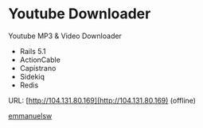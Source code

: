 # Youtube Downloader

Youtube MP3 & Video Downloader

* Rails 5.1
* ActionCable
* Capistrano
* Sidekiq
* Redis



URL: [http://104.131.80.169](http://104.131.80.169) (offline)

[emmanuelsw](https://github.com/emmanuelsw)
